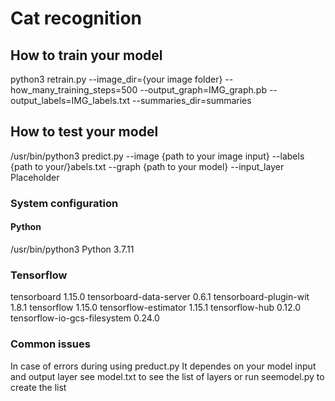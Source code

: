 # Cat recognition

## How to train your model
python3 retrain.py --image_dir={your image folder} --how_many_training_steps=500 --output_graph=IMG_graph.pb --output_labels=IMG_labels.txt --summaries_dir=summaries

## How to test your model
/usr/bin/python3 predict.py --image {path to your image input} --labels {path to your/}abels.txt --graph {path to your model} --input_layer Placeholder

### System configuration
#### Python
/usr/bin/python3
Python 3.7.11

### Tensorflow
tensorboard                  1.15.0
tensorboard-data-server      0.6.1
tensorboard-plugin-wit       1.8.1
tensorflow                   1.15.0
tensorflow-estimator         1.15.1
tensorflow-hub               0.12.0
tensorflow-io-gcs-filesystem 0.24.0

### Common issues
In case of errors during using preduct.py
It dependes on your model input and output layer
see model.txt to see the list of layers or run seemodel.py to create the list
